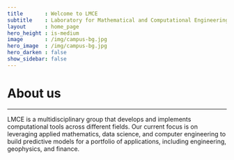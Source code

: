 ```yaml
---
title       : Welcome to LMCE
subtitle    : Laboratory for Mathematical and Computational Engineering
layout      : home_page
hero_height : is-medium
image       : /img/campus-bg.jpg
hero_image  : /img/campus-bg.jpg
hero_darken : false
show_sidebar: false
---
```


<html>
<body>
  <h1>About us</h1>
  <hr>
  <p>
    LMCE is a multidisciplinary group that develops and implements computational
    tools across different fields. Our current focus is on leveraging applied
    mathematics, data science, and computer engineering to build predictive
    models for a portfolio of applications, including engineering, geophysics,
    and finance.
  </p>
</body>
</html>
